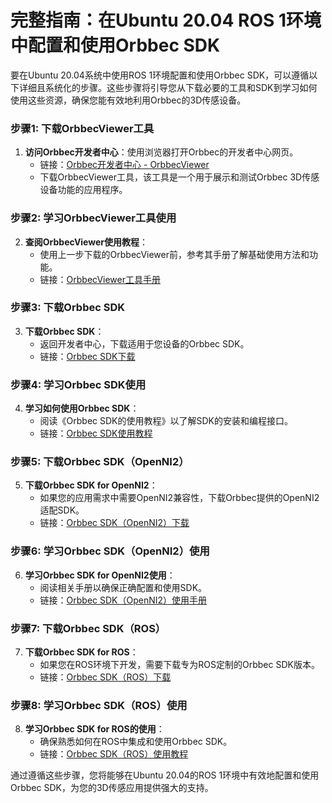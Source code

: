 # **完整指南：在Ubuntu 20.04 ROS 1环境中配置和使用Orbbec SDK**

要在Ubuntu 20.04系统中使用ROS 1环境配置和使用Orbbec SDK，可以遵循以下详细且系统化的步骤。这些步骤将引导您从下载必要的工具和SDK到学习如何使用这些资源，确保您能有效地利用Orbbec的3D传感设备。

### 步骤1: 下载OrbbecViewer工具

1. **访问Orbbec开发者中心**：使用浏览器打开Orbbec的开发者中心网页。
   - 链接：[Orbbec开发者中心 - OrbbecViewer](https://vcp.developer.orbbec.com.cn/resourceCenter?defaultSelectedKeys=108)
   - 下载OrbbecViewer工具，该工具是一个用于展示和测试Orbbec 3D传感设备功能的应用程序。

### 步骤2: 学习OrbbecViewer工具使用

2. **查阅OrbbecViewer使用教程**：
   - 使用上一步下载的OrbbecViewer前，参考其手册了解基础使用方法和功能。
   - 链接：[OrbbecViewer工具手册](https://vcp.developer.orbbec.com.cn/documentation?doc=doc-65)

### 步骤3: 下载Orbbec SDK

3. **下载Orbbec SDK**：
   - 返回开发者中心，下载适用于您设备的Orbbec SDK。
   - 链接：[Orbbec SDK下载](https://vcp.developer.orbbec.com.cn/resourceCenter?defaultSelectedKeys=49)

### 步骤4: 学习Orbbec SDK使用

4. **学习如何使用Orbbec SDK**：
   - 阅读《Orbbec SDK的使用教程》以了解SDK的安装和编程接口。
   - 链接：[Orbbec SDK使用教程](https://vcp.developer.orbbec.com.cn/documentation?doc=doc-55)

### 步骤5: 下载Orbbec SDK（OpenNI2）

5. **下载Orbbec SDK for OpenNI2**：
   - 如果您的应用需求中需要OpenNI2兼容性，下载Orbbec提供的OpenNI2适配SDK。
   - 链接：[Orbbec SDK（OpenNI2）下载](https://vcp.developer.orbbec.com.cn/resourceCenter?defaultSelectedKeys=53)

### 步骤6: 学习Orbbec SDK（OpenNI2）使用

6. **学习Orbbec SDK for OpenNI2使用**：
   - 阅读相关手册以确保正确配置和使用SDK。
   - 链接：[Orbbec SDK（OpenNI2）使用手册](https://vcp.developer.orbbec.com.cn/documentation?doc=doc-68)

### 步骤7: 下载Orbbec SDK（ROS）

7. **下载Orbbec SDK for ROS**：
   - 如果您在ROS环境下开发，需要下载专为ROS定制的Orbbec SDK版本。
   - 链接：[Orbbec SDK（ROS）下载](https://vcp.developer.orbbec.com.cn/resourceCenter?defaultSelectedKeys=51)

### 步骤8: 学习Orbbec SDK（ROS）使用

8. **学习Orbbec SDK for ROS的使用**：
   - 确保熟悉如何在ROS中集成和使用Orbbec SDK。
   - 链接：[Orbbec SDK（ROS）使用教程](https://vcp.developer.orbbec.com.cn/documentation?doc=doc-67)

通过遵循这些步骤，您将能够在Ubuntu 20.04的ROS 1环境中有效地配置和使用Orbbec SDK，为您的3D传感应用提供强大的支持。